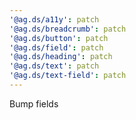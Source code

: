 ```yaml
---
'@ag.ds/a11y': patch
'@ag.ds/breadcrumb': patch
'@ag.ds/button': patch
'@ag.ds/field': patch
'@ag.ds/heading': patch
'@ag.ds/text': patch
'@ag.ds/text-field': patch
---
```


Bump fields
